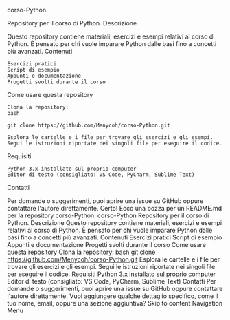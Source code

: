 corso-Python

Repository per il corso di Python.
Descrizione

Questo repository contiene materiali, esercizi e esempi relativi al corso di Python. È pensato per chi vuole imparare Python dalle basi fino a concetti più avanzati.
Contenuti

    Esercizi pratici
    Script di esempio
    Appunti e documentazione
    Progetti svolti durante il corso

Come usare questa repository

    Clona la repository:
    bash

    git clone https://github.com/Menycoh/corso-Python.git

    Esplora le cartelle e i file per trovare gli esercizi e gli esempi.
    Segui le istruzioni riportate nei singoli file per eseguire il codice.

Requisiti

    Python 3.x installato sul proprio computer
    Editor di testo (consigliato: VS Code, PyCharm, Sublime Text)

Contatti

Per domande o suggerimenti, puoi aprire una issue su GitHub oppure contattare l'autore direttamente.
Certo! Ecco una bozza per un README.md per la repository corso-Python: corso-Python Repository per il corso di Python. Descrizione Questo repository contiene materiali, esercizi e esempi relativi al corso di Python. È pensato per chi vuole imparare Python dalle basi fino a concetti più avanzati. Contenuti Esercizi pratici Script di esempio Appunti e documentazione Progetti svolti durante il corso Come usare questa repository Clona la repository: bash git clone https://github.com/Menycoh/corso-Python.git Esplora le cartelle e i file per trovare gli esercizi e gli esempi. Segui le istruzioni riportate nei singoli file per eseguire il codice. Requisiti Python 3.x installato sul proprio computer Editor di testo (consigliato: VS Code, PyCharm, Sublime Text) Contatti Per domande o suggerimenti, puoi aprire una issue su GitHub oppure contattare l'autore direttamente. Vuoi aggiungere qualche dettaglio specifico, come il tuo nome, email, oppure una sezione aggiuntiva?
Skip to content
Navigation Menu
